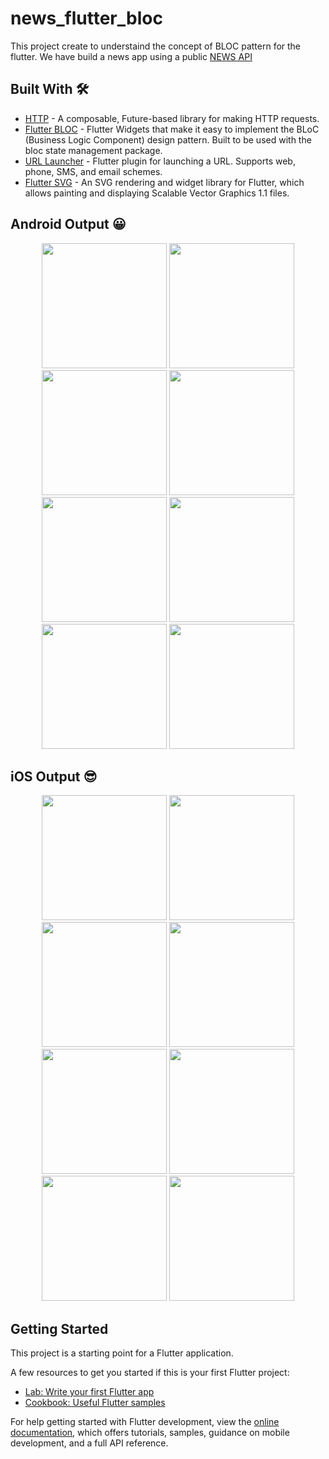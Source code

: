 # news_flutter_bloc

This project create to understaind the concept of BLOC pattern for the flutter. We have build a news app using a public [NEWS API](https://newsapi.org/)

## Built With 🛠
- [HTTP](https://pub.dev/packages/http) - A composable, Future-based library for making HTTP requests.
- [Flutter BLOC](https://pub.dev/packages/flutter_bloc) - Flutter Widgets that make it easy to implement the BLoC (Business Logic Component) design pattern. Built to be used with the bloc state management package.
- [URL Launcher](https://pub.dev/packages/url_launcher) - Flutter plugin for launching a URL. Supports web, phone, SMS, and email schemes.
- [Flutter SVG](https://pub.dev/packages/flutter_svg) - An SVG rendering and widget library for Flutter, which allows painting and displaying Scalable Vector Graphics 1.1 files.

## Android Output 😀

<div align="center">
    <img src="https://github.com/maraj91/flutter_news_bloc/blob/master/screenshot/android_splash.png" width="200px"</img> 
    <img src="https://github.com/maraj91/flutter_news_bloc/blob/master/screenshot/android_02.png" width="200px"</img> 
    <img src="https://github.com/maraj91/flutter_news_bloc/blob/master/screenshot/android_01.png" width="200px"</img> 
    <img src="https://github.com/maraj91/flutter_news_bloc/blob/master/screenshot/android_03.png" width="200px"</img> 
</div>
<div align="center">
    <img src="https://github.com/maraj91/flutter_news_bloc/blob/master/screenshot/android_03_1.png" width="200px"</img> 
    <img src="https://github.com/maraj91/flutter_news_bloc/blob/master/screenshot/android_04.png" width="200px"</img> 
    <img src="https://github.com/maraj91/flutter_news_bloc/blob/master/screenshot/android_04_1.png" width="200px"</img> 
    <img src="https://github.com/maraj91/flutter_news_bloc/blob/master/screenshot/android_05.png" width="200px"</img> 
</div>


## iOS Output 😎

<div align="center">
    <img src="https://github.com/maraj91/flutter_news_bloc/blob/master/screenshot/ios_splash.png" width="200px"</img> 
    <img src="https://github.com/maraj91/flutter_news_bloc/blob/master/screenshot/ios_02.png" width="200px"</img> 
    <img src="https://github.com/maraj91/flutter_news_bloc/blob/master/screenshot/ios_01.png" width="200px"</img> 
    <img src="https://github.com/maraj91/flutter_news_bloc/blob/master/screenshot/ios_03.png" width="200px"</img> 
</div>
<div align="center">
    <img src="https://github.com/maraj91/flutter_news_bloc/blob/master/screenshot/ios_03_1.png" width="200px"</img> 
    <img src="https://github.com/maraj91/flutter_news_bloc/blob/master/screenshot/ios_04.png" width="200px"</img> 
    <img src="https://github.com/maraj91/flutter_news_bloc/blob/master/screenshot/ios_04_1.png" width="200px"</img> 
    <img src="https://github.com/maraj91/flutter_news_bloc/blob/master/screenshot/ios_05.png" width="200px"</img> 
</div>

## Getting Started

This project is a starting point for a Flutter application.

A few resources to get you started if this is your first Flutter project:

- [Lab: Write your first Flutter app](https://docs.flutter.dev/get-started/codelab)
- [Cookbook: Useful Flutter samples](https://docs.flutter.dev/cookbook)

For help getting started with Flutter development, view the
[online documentation](https://docs.flutter.dev/), which offers tutorials,
samples, guidance on mobile development, and a full API reference.

